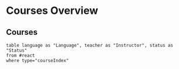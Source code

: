 # Courses Overview


## Courses
```dataview
table language as "Language", teacher as "Instructor", status as "Status"
from #react 
where type="courseIndex"
```
